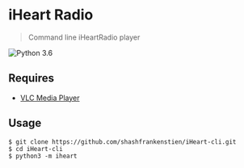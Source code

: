 # iHeart Radio
> Command line iHeartRadio player

![Python 3.6](https://img.shields.io/badge/python-3.6+-blue.svg)

## Requires
- [VLC Media Player](https://www.videolan.org)


## Usage
```shell
$ git clone https://github.com/shashfrankenstien/iHeart-cli.git
$ cd iHeart-cli
$ python3 -m iheart
```